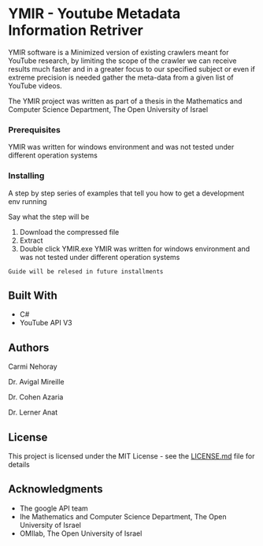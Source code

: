 # YMIR - Youtube Metadata Information Retriver

YMIR software is a Minimized version of existing crawlers meant for YouTube research, by limiting the scope of the crawler we can receive results much faster and in a greater focus to our specified subject or even if extreme precision is needed gather the meta-data from a given list of YouTube videos.

The YMIR project was written as part of a thesis in the Mathematics and Computer Science Department, The Open University of Israel

### Prerequisites
YMIR was written for windows environment and was not tested under different operation systems 

### Installing

A step by step series of examples that tell you how to get a development env running

Say what the step will be

1.	Download the compressed file
2.	Extract
3.	Double click YMIR.exe
YMIR was written for windows environment and was not tested under different operation systems 


```
Guide will be relesed in future installments
```


## Built With

* C#
* YouTube API V3



## Authors
Carmi Nehoray

Dr. Avigal Mireille 

Dr. Cohen Azaria 

Dr. Lerner Anat 


## License

This project is licensed under the MIT License - see the [LICENSE.md](LICENSE.md) file for details


## Acknowledgments

* The google API team
* Ihe Mathematics and Computer Science Department, The Open University of Israel
* OMIlab, The Open University of Israel
